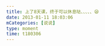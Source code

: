 ```yaml
---
title: 上了8天课，终于可以休息哒、、、、、😪
date: 2013-01-11 18:03:06
mCategories: [说说]
type: moment
time: t180306
---
```


